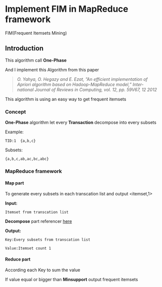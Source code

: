 # Implement FIM in MapReduce framework

FIM(Frequent Itemsets Mining)

## Introduction

This algorithm call **One-Phase**

And I implement this Algorithm from this paper

> *O. Yahya, O. Hegazy and E. Ezat, ”An efficient implementation of Apriori algorithm based on Hadoop-MapReduce model,” Inter- national Journal of Reviews in Computing, vol. 12, pp. 59V67, 12 2012*

This algorithm is using an easy way to get frequent itemsets

### Concept

**One-Phase** algorithm let every **Transaction** decompose into every subsets

Example:
	
	TID:1  {a,b,c}

Subsets:

	{a,b,c,ab,ac,bc,abc}

### MapReduce framework

#### Map part

To generate every subsets in each transcation list and output <itemset,1> 

**Input:**

	Itemset from transcation list
	
**Decompose** part referencer [here](http://www.geeksforgeeks.org/finding-all-subsets-of-a-given-set-in-java/ "Title")

**Output:**

	Key:Every subsets from transcation list

	Value:Itemset count 1

#### Reduce part

According each Key to sum the value

If value equal or bigger than **Minsupport** output frequent itemsets



